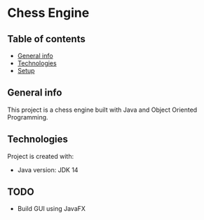 # Chess Engine

## Table of contents
* [General info](#general-info)
* [Technologies](#technologies)
* [Setup](#setup)

## General info
This project is a chess engine built with Java and Object Oriented Programming.
	
## Technologies
Project is created with:
* Java version: JDK 14
	
## TODO
* Build GUI using JavaFX
